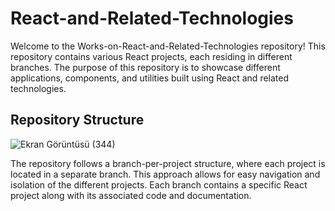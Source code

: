 # React-and-Related-Technologies

Welcome to the Works-on-React-and-Related-Technologies repository! This repository contains various React projects, each residing in different branches. The purpose of this repository is to showcase different applications, components, and utilities built using React and related technologies.

## Repository Structure
![Ekran Görüntüsü (344)](https://github.com/fadimedurna/Works-on-React-and-Related-Technologies/assets/64929089/7e8f577d-014d-412f-ac81-0af15ec82264)

The repository follows a branch-per-project structure, where each project is located in a separate branch. This approach allows for easy navigation and isolation of the different projects. Each branch contains a specific React project along with its associated code and documentation.

